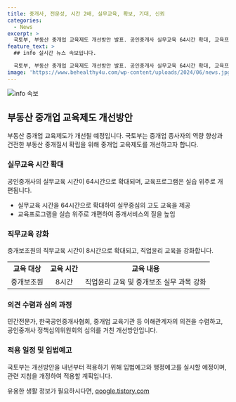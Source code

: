 ```yaml
---
title: 중개사, 전문성, 시간 2배, 실무교육, 확보, 기대, 신뢰
categories:
  - News
excerpt: >
  국토부, 부동산 중개업 교육제도 개선방안 발표. 공인중개사 실무교육 64시간 확대, 교육프로그램 실무 위주 개편. 중개보조원 직무교육 8시간 확대, 직업윤리 교육 강화. 현장실무 중심 교육으로 중개서비스 향상, 국민신뢰 회복 목표. 민간전문가와의 협의로 마련, 내년부터 시행 예정. 개정안 내용 국토부 누리집에서 확인 가능. (출처: 정책브리핑 www.korea.kr)
feature_text: >
  ## info 실시간 뉴스 속보입니다.

  국토부, 부동산 중개업 교육제도 개선방안 발표. 공인중개사 실무교육 64시간 확대, 교육프로그램 실무 위주 개편. 중개보조원 직무교육 8시간 확대, 직업윤리 교육 강화. 현장실무 중심 교육으로 중개서비스 향상, 국민신뢰 회복 목표. 민간전문가와의 협의로 마련, 내년부터 시행 예정. 개정안 내용 국토부 누리집에서 확인 가능. (출처: 정책브리핑 www.korea.kr)
image: 'https://www.behealthy4u.com/wp-content/uploads/2024/06/news.jpg'
---
```


<p><img src="https://www.behealthy4u.com/wp-content/uploads/2024/06/news.jpg" alt="info 속보" /></p>

<h2 data-ke-size="size26">부동산 중개업 교육제도 개선방안</h2>

<p data-ke-size="size16">부동산 중개업 교육제도가 개선될 예정입니다. 국토부는 중개업 종사자의 역량 향상과 건전한 부동산 중개질서 확립을 위해 중개업 교육제도를 개선하고자 합니다.</p>

<h3><b>실무교육 시간 확대</b></h3>

<p data-ke-size="size16">공인중개사의 실무교육 시간이 64시간으로 확대되며, 교육프로그램은 실습 위주로 개편됩니다.</p>

<ul>
<li>실무교육 시간을 64시간으로 확대하여 실무중심의 고도 교육을 제공</li>
<li>교육프로그램을 실습 위주로 개편하여 중개서비스의 질을 높임</li>
</ul>

<h3><b>직무교육 강화</b></h3>

<p data-ke-size="size16">중개보조원의 직무교육 시간이 8시간으로 확대되고, 직업윤리 교육을 강화합니다.</p>

<table>
  <tr>
    <td style="text-align: center; height: 17px;"><b>교육 대상</b></td>
    <td style="text-align: center; height: 17px;"><b>교육 시간</b></td>
    <td style="text-align: center; height: 17px;"><b>교육 내용</b></td>
  </tr>
  <tr>
    <td style="text-align: center; height: 17px;">중개보조원</td>
    <td style="text-align: center; height: 17px;">8시간</td>
    <td style="text-align: center; height: 17px;">직업윤리 교육 및 중개보조 실무 과목 강화</td>
  </tr>
</table>

<h3><b>의견 수렴과 심의 과정</b></h3>

<p data-ke-size="size16">민간전문가, 한국공인중개사협회, 중개업 교육기관 등 이해관계자의 의견을 수렴하고, 공인중개사 정책심의위원회의 심의를 거친 개선방안입니다.</p>

<h3><b>적용 일정 및 입법예고</b></h3>

<p data-ke-size="size16">국토부는 개선방안을 내년부터 적용하기 위해 입법예고와 행정예고를 실시할 예정이며, 관련 지침을 개정하여 적용할 계획입니다.</p>

<p data-ke-size="size16"></p>
유용한 생활 정보가 필요하시다면, <a href="https://qoogle.tistory.com" rel="dofollow">qoogle.tistory.com</a>


